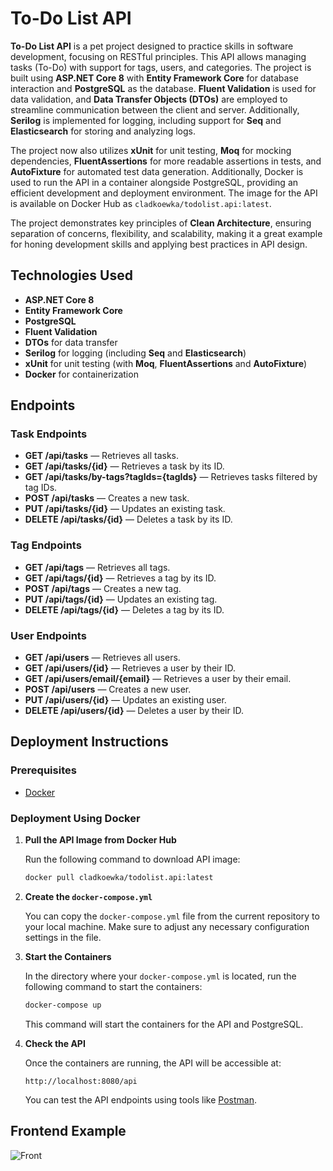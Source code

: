 # To-Do List API

**To-Do List API** is a pet project designed to practice skills in software development, focusing on RESTful principles. This API allows managing tasks (To-Do) with support for tags, users, and categories. The project is built using **ASP.NET Core 8** with **Entity Framework Core** for database interaction and **PostgreSQL** as the database. **Fluent Validation** is used for data validation, and **Data Transfer Objects (DTOs)** are employed to streamline communication between the client and server. Additionally, **Serilog** is implemented for logging, including support for **Seq** and **Elasticsearch** for storing and analyzing logs.

The project now also utilizes **xUnit** for unit testing, **Moq** for mocking dependencies, **FluentAssertions** for more readable assertions in tests, and **AutoFixture** for automated test data generation. Additionally, Docker is used to run the API in a container alongside PostgreSQL, providing an efficient development and deployment environment. The image for the API is available on Docker Hub as `cladkoewka/todolist.api:latest`.

The project demonstrates key principles of **Clean Architecture**, ensuring separation of concerns, flexibility, and scalability, making it a great example for honing development skills and applying best practices in API design.

## Technologies Used

- **ASP.NET Core 8**
- **Entity Framework Core**
- **PostgreSQL**
- **Fluent Validation**
- **DTOs** for data transfer
- **Serilog** for logging (including **Seq** and **Elasticsearch**)
- **xUnit** for unit testing (with **Moq**, **FluentAssertions** and **AutoFixture**)
- **Docker** for containerization

## Endpoints

### Task Endpoints

- **GET /api/tasks** — Retrieves all tasks.
- **GET /api/tasks/{id}** — Retrieves a task by its ID.
- **GET /api/tasks/by-tags?tagIds={tagIds}** — Retrieves tasks filtered by tag IDs.
- **POST /api/tasks** — Creates a new task.
- **PUT /api/tasks/{id}** — Updates an existing task.
- **DELETE /api/tasks/{id}** — Deletes a task by its ID.

### Tag Endpoints

- **GET /api/tags** — Retrieves all tags.
- **GET /api/tags/{id}** — Retrieves a tag by its ID.
- **POST /api/tags** — Creates a new tag.
- **PUT /api/tags/{id}** — Updates an existing tag.
- **DELETE /api/tags/{id}** — Deletes a tag by its ID.

### User Endpoints

- **GET /api/users** — Retrieves all users.
- **GET /api/users/{id}** — Retrieves a user by their ID.
- **GET /api/users/email/{email}** — Retrieves a user by their email.
- **POST /api/users** — Creates a new user.
- **PUT /api/users/{id}** — Updates an existing user.
- **DELETE /api/users/{id}** — Deletes a user by their ID.


## Deployment Instructions

### Prerequisites
- [Docker](https://www.docker.com/get-started)

### Deployment Using Docker

1. **Pull the API Image from Docker Hub**

   Run the following command to download API image:

   ```bash
   docker pull cladkoewka/todolist.api:latest
   ```

2. **Create the `docker-compose.yml`**

   You can copy the `docker-compose.yml` file from the current repository to your local machine. Make sure to adjust any necessary configuration settings in the file.

3. **Start the Containers**

   In the directory where your `docker-compose.yml` is located, run the following command to start the containers:

   ```bash
   docker-compose up
   ```

   This command will start the containers for the API and PostgreSQL.

4. **Check the API**

   Once the containers are running, the API will be accessible at:

   ```
   http://localhost:8080/api
   ```

   You can test the API endpoints using tools like [Postman](https://www.postman.com/).

## Frontend Example

![Front](https://github.com/user-attachments/assets/e3828576-85ea-4f59-b40d-42cca9947d3c)
